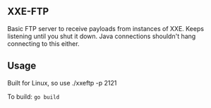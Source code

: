 XXE-FTP
----

Basic FTP server to receive payloads from instances of XXE. Keeps listening until you shut it down. Java connections shouldn't hang connecting to this either.

Usage
---
Built for Linux, so use ./xxeftp -p 2121


To build:
``` go build ```


